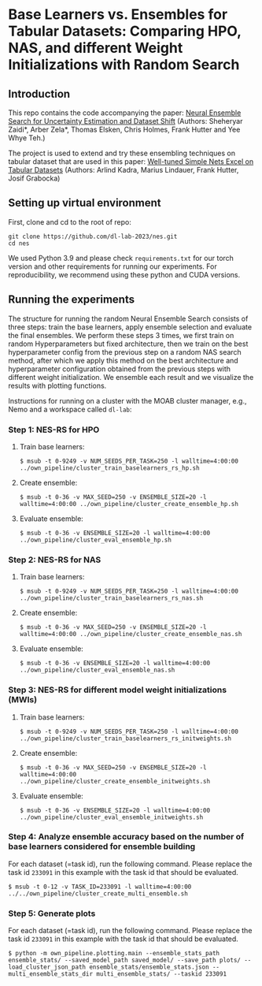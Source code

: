 # Base Learners vs. Ensembles for Tabular Datasets: Comparing HPO, NAS, and different Weight Initializations with Random Search

## Introduction
This repo contains the code accompanying the paper:
[Neural Ensemble Search for Uncertainty Estimation and Dataset Shift](https://arxiv.org/abs/2006.08573)
(Authors: Sheheryar Zaidi*, Arber Zela*, Thomas Elsken, Chris Holmes, Frank Hutter and Yee Whye Teh.)

The project is used to extend and try these ensembling techniques on tabular dataset that are used in this paper:
[Well-tuned Simple Nets Excel on Tabular Datasets](https://arxiv.org/pdf/2106.11189)
(Authors: Arlind Kadra, Marius Lindauer, Frank Hutter, Josif Grabocka)

## Setting up virtual environment

First, clone and cd to the root of repo:

```
git clone https://github.com/dl-lab-2023/nes.git
cd nes
```

We used Python 3.9 and please check `requirements.txt` for our torch version and other requirements for running our experiments. For reproducibility, we recommend using these python and CUDA versions.

## Running the experiments

The structure for running the random Neural Ensemble Search consists of three steps: train the base learners, apply ensemble selection and evaluate the final ensembles. We perform these steps 3 times, we first train on random Hyperparameters but fixed architecture, then we train on the best hyperparameter config from the previous step on a random NAS search method, after which we apply this method on the best architecture and hyperparameter configuration obtained from the previous steps with different weight initialization. We ensemble each result and we visualize the results with plotting functions.

Instructions for running on a cluster with the MOAB cluster manager, e.g., Nemo and a workspace called `dl-lab`:

### Step 1: NES-RS for HPO

1. Train base learners:

    `$ msub -t 0-9249 -v NUM_SEEDS_PER_TASK=250 -l walltime=4:00:00 ../own_pipeline/cluster_train_baselearners_rs_hp.sh`

2. Create ensemble:

    `$ msub -t 0-36 -v MAX_SEED=250 -v ENSEMBLE_SIZE=20 -l walltime=4:00:00 ../own_pipeline/cluster_create_ensemble_hp.sh`

3. Evaluate ensemble:

    `$ msub -t 0-36 -v ENSEMBLE_SIZE=20 -l walltime=4:00:00 ../own_pipeline/cluster_eval_ensemble_hp.sh`

### Step 2: NES-RS for NAS

1. Train base learners:

    `$ msub -t 0-9249 -v NUM_SEEDS_PER_TASK=250 -l walltime=4:00:00 ../own_pipeline/cluster_train_baselearners_rs_nas.sh`

2. Create ensemble:

    `$ msub -t 0-36 -v MAX_SEED=250 -v ENSEMBLE_SIZE=20 -l walltime=4:00:00 ../own_pipeline/cluster_create_ensemble_nas.sh`

3. Evaluate ensemble:

    `$ msub -t 0-36 -v ENSEMBLE_SIZE=20 -l walltime=4:00:00 ../own_pipeline/cluster_eval_ensemble_nas.sh`

### Step 3: NES-RS for different model weight initializations (MWIs)

1. Train base learners:

    `$ msub -t 0-9249 -v NUM_SEEDS_PER_TASK=250 -l walltime=4:00:00 ../own_pipeline/cluster_train_baselearners_rs_initweights.sh`

2. Create ensemble:

    `$ msub -t 0-36 -v MAX_SEED=250 -v ENSEMBLE_SIZE=20 -l walltime=4:00:00 ../own_pipeline/cluster_create_ensemble_initweights.sh`

3. Evaluate ensemble:

    `$ msub -t 0-36 -v ENSEMBLE_SIZE=20 -l walltime=4:00:00 ../own_pipeline/cluster_eval_ensemble_initweights.sh`

### Step 4: Analyze ensemble accuracy based on the number of base learners considered for ensemble building

For each dataset (=task id), run the following command. Please replace the task id `233091` in this example with the task id that should be evaluated.

`$ msub -t 0-12 -v TASK_ID=233091 -l walltime=4:00:00 ../../own_pipeline/cluster_create_multi_ensemble.sh`

### Step 5: Generate plots

For each dataset (=task id), run the following command. Please replace the task id `233091` in this example with the task id that should be evaluated.

`$ python -m own_pipeline.plotting.main --ensemble_stats_path ensemble_stats/ --saved_model_path saved_model/ --save_path plots/ --load_cluster_json_path ensemble_stats/ensemble_stats.json --multi_ensemble_stats_dir multi_ensemble_stats/ --taskid 233091`
